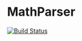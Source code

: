 # MathParser

[![Build Status](https://dev.azure.com/be-value/Mathparser-OLD/_apis/build/status/be-value.MathParser-Old)](https://dev.azure.com/be-value/Mathparser-OLD/_build/latest?definitionId=10)
